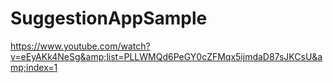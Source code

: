 # SuggestionAppSample
https://www.youtube.com/watch?v=eEyAKk4NeSg&amp;list=PLLWMQd6PeGY0cZFMqx5ijmdaD87sJKCsU&amp;index=1
